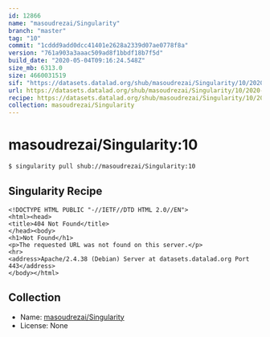 ```yaml
---
id: 12866
name: "masoudrezai/Singularity"
branch: "master"
tag: "10"
commit: "1cddd9add0dcc41401e2628a2339d07ae0778f8a"
version: "761a903a3aaac509ad8f1bbdf18b7f5d"
build_date: "2020-05-04T09:16:24.548Z"
size_mb: 6313.0
size: 4660031519
sif: "https://datasets.datalad.org/shub/masoudrezai/Singularity/10/2020-05-04-1cddd9ad-761a903a/761a903a3aaac509ad8f1bbdf18b7f5d.sif"
url: https://datasets.datalad.org/shub/masoudrezai/Singularity/10/2020-05-04-1cddd9ad-761a903a/
recipe: https://datasets.datalad.org/shub/masoudrezai/Singularity/10/2020-05-04-1cddd9ad-761a903a/Singularity
collection: masoudrezai/Singularity
---
```


# masoudrezai/Singularity:10

```bash
$ singularity pull shub://masoudrezai/Singularity:10
```

## Singularity Recipe

```singularity
<!DOCTYPE HTML PUBLIC "-//IETF//DTD HTML 2.0//EN">
<html><head>
<title>404 Not Found</title>
</head><body>
<h1>Not Found</h1>
<p>The requested URL was not found on this server.</p>
<hr>
<address>Apache/2.4.38 (Debian) Server at datasets.datalad.org Port 443</address>
</body></html>
```

## Collection

 - Name: [masoudrezai/Singularity](https://github.com/masoudrezai/Singularity)
 - License: None

